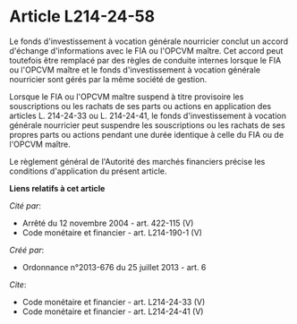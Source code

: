 # Article L214-24-58

Le fonds d'investissement à vocation générale nourricier conclut un accord d'échange d'informations avec le FIA ou l'OPCVM
maître. Cet accord peut toutefois être remplacé par des règles de conduite internes lorsque le FIA ou l'OPCVM maître et le
fonds d'investissement à vocation générale nourricier sont gérés par la même société de gestion.

Lorsque le FIA ou l'OPCVM maître suspend à titre provisoire les souscriptions ou les rachats de ses parts ou actions en
application des articles L. 214-24-33 ou L. 214-24-41, le fonds d'investissement à vocation générale nourricier peut
suspendre les souscriptions ou les rachats de ses propres parts ou actions pendant une durée identique à celle du FIA ou de
l'OPCVM maître.

Le règlement général de l'Autorité des marchés financiers précise les conditions d'application du présent article.

**Liens relatifs à cet article**

_Cité par_:

  - Arrêté du 12 novembre 2004 - art. 422-115 (V)
  - Code monétaire et financier - art. L214-190-1 (V)

_Créé par_:

  - Ordonnance n°2013-676 du 25 juillet 2013 - art. 6

_Cite_:

  - Code monétaire et financier - art. L214-24-33 (V)
  - Code monétaire et financier - art. L214-24-41 (V)
